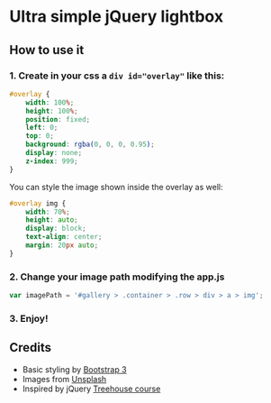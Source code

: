 # Ultra simple jQuery lightbox
## How to use it
### 1. Create in your css a `div id="overlay"` like this:
```css
#overlay {
	width: 100%;
	height: 100%;
	position: fixed;
	left: 0;
	top: 0;
	background: rgba(0, 0, 0, 0.95);
	display: none;
	z-index: 999;
} 
```
You can style the image shown inside the overlay as well:
```css
#overlay img {
	width: 70%;
	height: auto;
	display: block;
	text-align: center;
	margin: 20px auto;
}
```
### 2. Change your image path modifying the app.js
```javascript
var imagePath = '#gallery > .container > .row > div > a > img';
```
### 3. Enjoy!

## Credits
- Basic styling by [Bootstrap 3](http://getbootstrap.com)
- Images from [Unsplash](http://unsplash.com)
- Inspired by jQuery [Treehouse course](http://teamtreehouse.com)